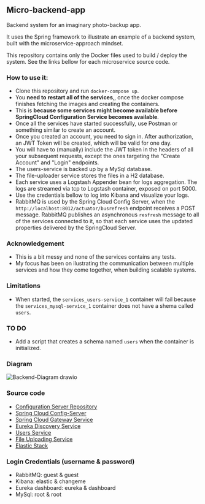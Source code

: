 ## Micro-backend-app
Backend system for an imaginary photo-backup app. 

It uses the Spring framework to illustrate an example of a backend system, built with the microservice-approach mindset.


This repository contains only the Docker files used to build / deploy the system.
See the links bellow for each microservice source code.

### How to use it:
* Clone this repository and run `docker-compose up`. 
* You **need to restart all of the services**,, once the docker compose finishes fetching the images and creating the containers.
* This is **because some services might become available before SpringCloud Configuration Service becomes available**.
* Once all the services have started successfully, use Postman or something similar to create an account.
* Once you created an account, you need to sign in. After authorization, an JWT Token will be created, which will be valid for one day.
* You will have to (manually) include the JWT token in the headers of all your subsequent requests, except the ones targeting the "Create Account" and "Login" endpoints. 
* The users-service is backed up by a MySql database.
* The file-uploader service stores the files in a H2 database.
* Each service uses a Logstash Appender bean for logs aggregation. The logs are streamed via tcp to Logstash container, exposed on port 5000.
* Use the credentials bellow to log into Kibana and visualize your logs.
* RabbitMQ is used by the Spring Cloud Config Server, when the `http://localhost:8012/actuator/busrefresh` endpoint receives a POST message. RabbitMQ publishes an asynchronous `resfresh` message to all of the services connected to it, so that each service uses the updated properties delivered by the SpringCloud Server.


### Acknowledgement

* This is a bit messy and none of the services contains any tests.
* My focus has been on ilustrating the communication between multiple services and how they come together, when building scalable systems.


### Limitations
* When started, the `services_users-service_1` container will fail because the `services_mysql-service_1` container does not have a shema called `users`.

### TO DO
* Add a script that creates a schema named `users` when the container is initialized.


### Diagram


![Backend-Diagram drawio](https://user-images.githubusercontent.com/22425017/137919729-cbbfa8ed-cbc5-462c-b0cd-1fcc49e95346.png)



 
### Source code

* [Configuration Server Repository](https://github.com/PetreVane/photo-backend-configServer)
* [Spring Cloud Config-Server](https://github.com/PetreVane/SpringCloud-ConfigService) 
* [Spring Cloud Gateway Service](https://github.com/PetreVane/Backend-gatewayService)
* [Eureka Discovery Service](https://github.com/PetreVane/Backend-DiscoveryService)
* [Users Service](https://github.com/PetreVane/Backend-usersService)
* [File Uploading Service](https://github.com/PetreVane/backend-file-uploader-api)
* [Elastic Stack](https://github.com/PetreVane/docker-elk)

### Login Credentials (username & password)
* RabbitMQ: guest & guest
* Kibana: elastic & changeme
* Eureka dashboard: eureka & dashboard
* MySql: root & root



